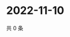 # 2022-11-10

共 0 条

<!-- BEGIN WEIBO -->
<!-- 最后更新时间 Thu Nov 10 2022 08:31:29 GMT+0800 (China Standard Time) -->

<!-- END WEIBO -->
